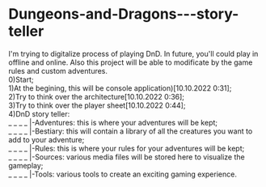 # Dungeons-and-Dragons---story-teller
I'm trying to digitalize process of playing DnD. In future, you'll could play in offline and online. Also this project will be able to modificate by the game rules and custom adventures.\
0)Start;\
1)At the begining, this will be console application)[10.10.2022 0:31];\
2)Try to think over the arсhitecture[10.10.2022 0:36];\
3)Try to think over the player sheet[10.10.2022 0:44];\
4)DnD story teller:\
 _ _ _ _ |-Adventures: this is where your adventures will be kept;\
 _ _ _ _ |-Bestiary: this will contain a library of all the creatures you want to add to your adventure;\
 _ _ _ _ |-Rules: this is where your rules for your adventures will be kept;\
 _ _ _ _ |-Sources: various media files will be stored here to visualize the gameplay;\
 _ _ _ _ |-Tools: various tools to create an exciting gaming experience.

